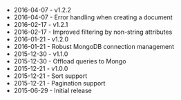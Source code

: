 - 2016-04-07 - v1.2.2
- 2016-04-07 - Error handling when creating a document
- 2016-02-17 - v1.2.1
- 2016-02-17 - Improved filtering by non-string attributes
- 2016-01-21 - v1.2.0
- 2016-01-21 - Robust MongoDB connection management
- 2015-12-30 - v1.1.0
- 2015-12-30 - Offload queries to Mongo
- 2015-12-21 - v1.0.0
- 2015-12-21 - Sort support
- 2015-12-21 - Pagination support
- 2015-06-29 - Initial release
